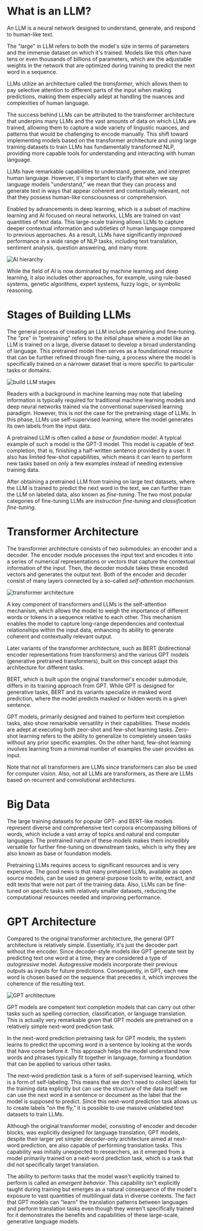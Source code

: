 # What is an LLM?
An LLM is a neural network designed to understand, generate, and respond to human-like text.

The "large" in LLM refers to both the model's size in terms of parameters and the immense dataset on which it's trained. Models like this often have tens or even thousands of billions of parameters, which are the adjustable weights in the network that are optimized during training to predict the next word in a sequence.

LLMs utilize an architecture called the *transformer*, which allows them to pay selective attention to different parts of the input when making predictions, making them especially adept at handling the nuances and complexities of human language.

The success behind LLMs can be attributed to the transformer architecture that underpins many LLMs and the vast amounts of data on which LLMs are trained, allowing them to capture a wide variety of lingustic nuances, and patterns that would be challenging to encode manually. This shift toward implementing models based on the transformer architecture and using large training datasets to train LLMs has fundamentally transformed NLP, providing more capable tools for understanding and interacting with human language.

LLMs have remarkable capabilities to understand, generate, and interpret human language. However, it's important to clarify that when we say language models "understand," we mean that they can process and generate text in ways that appear coherent and contextually relevant, not that they possess human-like consciousness or comprehension.

Enabled by advancements in deep learning, which is a subset of machine learning and AI focused on neural networks, LLMs are trained on vast quantities of text data. This large-scale training allows LLMs to capture deeper contextual information and subtleties of human language compared to previous approaches. As a result, LLMs have significantly improved performance in a wide range of NLP tasks, including text translation, sentiment analysis, question answering, and many more.

![AI hierarchy](../images/build_llm_from_scratch/build-llm-from-scratch-introduction-ai-hierarchy.jpeg)

While the field of AI is now dominated by machine learning and deep learning, it also includes other approaches, for example, using rule-based systems, genetic algorithms, expert systems, fuzzy logic, or symbolic reasoning.

# Stages of Building LLMs
The general process of creating an LLM include pretraining and fine-tuning. The "pre" in "pretraining" refers to the initial phase where a model like an LLM is trained on a large, diverse dataset to develop a broad understanding of language. This pretrained model then serves as a foundational resource that can be further refined through fine-tuing, a process where the model is specifically trained on a narrower dataset that is more specific to particular tasks or domains.

![build LLM stages](../images/build_llm_from_scratch/build-llm-from-scratch-introduction-build-llm-stages.jpeg)

Readers with a background in machine learning may note that labeling information is typically required for traditional machine learning models and deep neural networks trained via the conventional supervised learning paradigm. However, this is not the case for the pretraining stage of LLMs. In this phase, LLMs use self-supervised learning, where the model generates its own labels from the input data.

A pretrained LLM is often called a *base* or *foundation model*. A typical example of such a model is the GPT-3 model. This model is capable of text completion, that is, finishing a half-written sentence provided by a user. It also has limited few-shot capabilities, which means it can learn to perform new tasks based on only a few examples instead of needing extensive training data.

After obtaining a pretrained LLM from training on large text datasets, where the LLM is trained to predict the next word in the text, we can further train the LLM on labeled data, also known as *fine-tuning*. The two most popular categories of fine-tuning LLMs are *instruction fine-tuning* and *classification fine-tuning*.

# Transformer Architecture
The transformer architecture consists of two submodules: an encoder and a decoder. The encoder module processes the input text and encodes it into a series of numerical representations or vectors that capture the contextual information of the input. Then, the decoder module takes these encoded vectors and generates the output text. Both of the encoder and decoder consist of many layers connected by a so-called *self-attention machanism*.

![transformer architecture](../images/build_llm_from_scratch/build-llm-from-scratch-introduction-transformer-architecture.jpeg)

A key component of transformers and LLMs is the self-attention mechanism, which allows the model to weigh the importance of different words or tokens in a sequence relative to each other. This mechanism enables the model to capture long-range dependencies and contextual relationships within the input data, enhancing its ability to generate coherent and contextually relevant output.

Later variants of the transformer architecture, such as BERT (bidirectional encoder representations from transformers) and the various GPT models (generative pretrained transformers), built on this concept adapt this architecture for different tasks. 

BERT, which is built upon the original transformer's encoder submodule, differs in its training approach from GPT. While GPT is designed for generative tasks, BERT and its variants specialize in masked word prediction, where the model predicts masked or hidden words in a given sentence.

GPT models, primarily designed and trained to perform text completion tasks, also show remarkable versatility in their capabilities. These models are adept at executing both zeor-shot and few-shot learning tasks. Zero-shot learning refers to the ability to generalize to completely unseen tasks without any prior specific examples. On the other hand, few-shot learning involves learning from a mimimal number of examples the user provides as input.

Note that not all transformers are LLMs since transformers can also be used for computer vision. Also, not all LLMs are transformers, as there are LLMs based on recurrent and convolutional architectures.

# Big Data
The large training datasets for popular GPT- and BERT-like models represent diverse and comprehensive text corpora encompassing billions of words, which include a vast array of topics and natural and computer languages. The pretrained nature of these models makes them incredibly versatile for further fine-tuning on downstream tasks, which is why they are also known as base or foundation models. 

Pretraining LLMs requires access to significant resources and is very expensive. The good news is that many pretained LLMs, available as open source models, can be used as general-purpose tools to write, extract, and edit texts that were not part of the training data. Also, LLMs can be fine-tuned on specifc tasks with relatively smaller datasets, reducing the computational resources needed and improving performance.

# GPT Architecture
Compared to the original transformer architecture, the general GPT architecture is relatively simple. Essentially, it's just the decoder part without the encoder. Since decoder-style models like GPT generate text by predicting text one word at a time, they are considered a type of *autogressive* model. Autogressive models incorporate their previous outputs as inputs for future predictions. Consequently, in GPT, each new word is chosen based on the sequence that precedes it, which improves the coherence of the resulting text.

![GPT architecture](../images/build_llm_from_scratch/build-llm-from-scratch-introduction-gpt-architecture.jpeg)

GPT models are competent text completion models that can carry out other tasks such as spelling correction, classification, or language translation. This is actually very remarkable given that GPT models are pretrained on a relatively simple next-word prediction task.

In the next-word prediction pretraining task for GPT models, the system learns to predict the upcoming word in a sentence by looking at the words that have come before it. This approach helps the model understand how words and phrases typically fit together in language, forming a foundation that can be applied to various other tasks.

The next-word prediction task is a form of self-supervised learning, which is a form of self-labeling. This means that we don't need to collect labels for the training data explicitly but can use the structure of the data itself: we can use the next word in a sentence or document as the label that the model is supposed to predict. Since this next-word prediction task allows us to create labels "on the fly," it is possible to use massive unlabeled text datasets to train LLMs.

Although the original transformer model, consisting of encoder and decoder blocks, was explicitly designed for language translation, GPT models, despite their larger yet simpler decoder-only architecture aimed at next-word prediction, are also capable of performing translation tasks. This capability was initially unexpected to researchers, as it emerged from a model primarily trained on a next-word prediction task, which is a task that did not specifically target translation.

The ability to perform tasks that the model wasn't explicitly trained to perform is called an *emergent behavior*. This capability isn't explicitly taught during training but emerges as a natural consequence of the model's exposure to vast quantities of multilingual data in diverse contexts. The fact that GPT models can "learn" the translation patterns between languages and perform translation tasks even though they weren't specifically trained for it demonstrates the benefits and capabilities of these large-scale, generative language models.